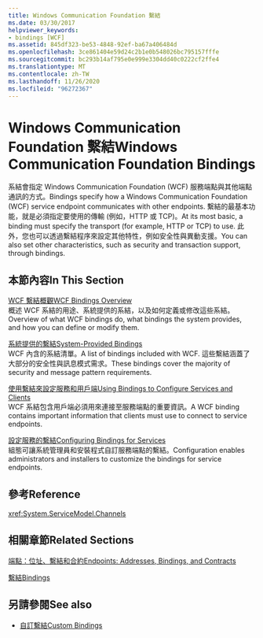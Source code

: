 ```yaml
---
title: Windows Communication Foundation 繫結
ms.date: 03/30/2017
helpviewer_keywords:
- bindings [WCF]
ms.assetid: 845df323-be53-4848-92ef-ba67a406484d
ms.openlocfilehash: 3ce861404e59d24c2b1e0b548026bc795157fffe
ms.sourcegitcommit: bc293b14af795e0e999e3304dd40c0222cf2ffe4
ms.translationtype: MT
ms.contentlocale: zh-TW
ms.lasthandoff: 11/26/2020
ms.locfileid: "96272367"
---
```

# <a name="windows-communication-foundation-bindings"></a><span data-ttu-id="8a717-102">Windows Communication Foundation 繫結</span><span class="sxs-lookup"><span data-stu-id="8a717-102">Windows Communication Foundation Bindings</span></span>

<span data-ttu-id="8a717-103">系結會指定 Windows Communication Foundation (WCF) 服務端點與其他端點通訊的方式。</span><span class="sxs-lookup"><span data-stu-id="8a717-103">Bindings specify how a Windows Communication Foundation (WCF) service endpoint communicates with other endpoints.</span></span> <span data-ttu-id="8a717-104">繫結的最基本功能，就是必須指定要使用的傳輸 (例如，HTTP 或 TCP)。</span><span class="sxs-lookup"><span data-stu-id="8a717-104">At its most basic, a binding must specify the transport (for example, HTTP or TCP) to use.</span></span> <span data-ttu-id="8a717-105">此外，您也可以透過繫結程序來設定其他特性，例如安全性與異動支援。</span><span class="sxs-lookup"><span data-stu-id="8a717-105">You can also set other characteristics, such as security and transaction support, through bindings.</span></span>  
  
## <a name="in-this-section"></a><span data-ttu-id="8a717-106">本節內容</span><span class="sxs-lookup"><span data-stu-id="8a717-106">In This Section</span></span>  

 [<span data-ttu-id="8a717-107">WCF 繫結概觀</span><span class="sxs-lookup"><span data-stu-id="8a717-107">WCF Bindings Overview</span></span>](bindings-overview.md)  
 <span data-ttu-id="8a717-108">概述 WCF 系結的用途、系統提供的系結，以及如何定義或修改這些系結。</span><span class="sxs-lookup"><span data-stu-id="8a717-108">Overview of what WCF bindings do, what bindings the system provides, and how you can define or modify them.</span></span>  
  
 [<span data-ttu-id="8a717-109">系統提供的繫結</span><span class="sxs-lookup"><span data-stu-id="8a717-109">System-Provided Bindings</span></span>](system-provided-bindings.md)  
 <span data-ttu-id="8a717-110">WCF 內含的系結清單。</span><span class="sxs-lookup"><span data-stu-id="8a717-110">A list of bindings included with WCF.</span></span> <span data-ttu-id="8a717-111">這些繫結涵蓋了大部分的安全性與訊息模式需求。</span><span class="sxs-lookup"><span data-stu-id="8a717-111">These bindings cover the majority of security and message pattern requirements.</span></span>  
  
 [<span data-ttu-id="8a717-112">使用繫結來設定服務和用戶端</span><span class="sxs-lookup"><span data-stu-id="8a717-112">Using Bindings to Configure Services and Clients</span></span>](using-bindings-to-configure-services-and-clients.md)  
 <span data-ttu-id="8a717-113">WCF 系結包含用戶端必須用來連接至服務端點的重要資訊。</span><span class="sxs-lookup"><span data-stu-id="8a717-113">A WCF binding contains important information that clients must use to connect to service endpoints.</span></span>  
  
 [<span data-ttu-id="8a717-114">設定服務的繫結</span><span class="sxs-lookup"><span data-stu-id="8a717-114">Configuring Bindings for Services</span></span>](configuring-bindings-for-wcf-services.md)  
 <span data-ttu-id="8a717-115">組態可讓系統管理員和安裝程式自訂服務端點的繫結。</span><span class="sxs-lookup"><span data-stu-id="8a717-115">Configuration enables administrators and installers to customize the bindings for service endpoints.</span></span>  
  
## <a name="reference"></a><span data-ttu-id="8a717-116">參考</span><span class="sxs-lookup"><span data-stu-id="8a717-116">Reference</span></span>  

 <xref:System.ServiceModel.Channels>  
  
## <a name="related-sections"></a><span data-ttu-id="8a717-117">相關章節</span><span class="sxs-lookup"><span data-stu-id="8a717-117">Related Sections</span></span>  

 [<span data-ttu-id="8a717-118">端點：位址、繫結和合約</span><span class="sxs-lookup"><span data-stu-id="8a717-118">Endpoints: Addresses, Bindings, and Contracts</span></span>](./feature-details/endpoints-addresses-bindings-and-contracts.md)  
  
 [<span data-ttu-id="8a717-119">繫結</span><span class="sxs-lookup"><span data-stu-id="8a717-119">Bindings</span></span>](./feature-details/bindings.md)  
  
## <a name="see-also"></a><span data-ttu-id="8a717-120">另請參閱</span><span class="sxs-lookup"><span data-stu-id="8a717-120">See also</span></span>

- [<span data-ttu-id="8a717-121">自訂繫結</span><span class="sxs-lookup"><span data-stu-id="8a717-121">Custom Bindings</span></span>](./extending/custom-bindings.md)
